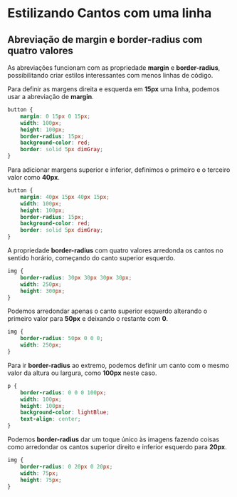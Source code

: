 # Estilizando Cantos com uma linha

## Abreviação de margin e  border-radius com quatro valores

As abreviações funcionam com as propriedade **margin** e **border-radius**, possibilitando criar estilos interessantes com menos linhas de código.

Para definir as margens direita e esquerda em **15px** uma linha, podemos usar a abreviação de **margin**.

```css
button {
    margin: 0 15px 0 15px;
    width: 100px;
    height: 100px;
    border-radius: 15px;
    background-color: red;
    border: solid 5px dimGray;
}
```

Para adicionar margens superior e inferior, definimos o primeiro e o terceiro valor como **40px**.

```css
button {
    margin: 40px 15px 40px 15px;
    width: 100px;
    height: 100px;
    border-radius: 15px;
    background-color: red;
    border: solid 5px dimGray;
}
```
A propriedade **border-radius** com quatro valores arredonda os cantos no sentido horário, começando do canto superior esquerdo.

```css
img {
    border-radius: 30px 30px 30px 30px;
    width: 250px;
    height: 300px;
}
```
Podemos arredondar apenas o canto superior esquerdo alterando o primeiro valor para **50px** e deixando o restante com **0**.

```css
img {
    border-radius: 50px 0 0 0;
    width: 250px;
}
```
Para ir **border-radius** ao extremo, podemos definir um canto com o mesmo valor da altura ou largura, como **100px** neste caso.

```css
p {
    border-radius: 0 0 0 100px;
    width: 100px;
    height: 100px;
    background-color: lightBlue;
    text-align: center;
}
```
Podemos **border-radius** dar um toque único às imagens fazendo coisas como arredondar os cantos superior direito e inferior esquerdo para **20px**.

```css
img {
    border-radius: 0 20px 0 20px;
    width: 75px;
    height: 75px;
}
```